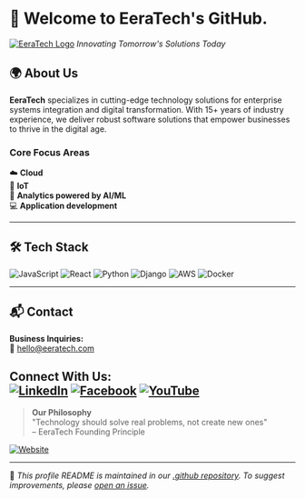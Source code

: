 # 🚀 Welcome to EeraTech's GitHub.

[![EeraTech Logo](https://img.shields.io/badge/EeraTech-003B6F?style=for-the-badge&logo=github)](https://www.eeratech.com)
*Innovating Tomorrow's Solutions Today*

## 🌍 About Us
**EeraTech** specializes in cutting-edge technology solutions for enterprise systems integration and digital transformation. With 15+ years of industry experience, we deliver robust software solutions that empower businesses to thrive in the digital age.

### Core Focus Areas
☁️ **Cloud**  
📡 **IoT**  
🤖 **Analytics powered by AI/ML**  
💻 **Application development**

---

## 🛠 Tech Stack
![JavaScript](https://img.shields.io/badge/javascript-%23323330.svg?style=for-the-badge&logo=javascript&logoColor=%23F7DF1E)
![React](https://img.shields.io/badge/react-%2320232a.svg?style=for-the-badge&logo=react&logoColor=%2361DAFB)
![Python](https://img.shields.io/badge/python-3670A0?style=for-the-badge&logo=python&logoColor=ffdd54)
![Django](https://img.shields.io/badge/django-%23092E20.svg?style=for-the-badge&logo=django&logoColor=white)
![AWS](https://img.shields.io/badge/AWS-%23FF9900.svg?style=for-the-badge&logo=amazon-aws&logoColor=white)
![Docker](https://img.shields.io/badge/docker-%230db7ed.svg?style=for-the-badge&logo=docker&logoColor=white)

---

## 📬 Contact
**Business Inquiries:**  
📧 [hello@eeratech.com](mailto:hello@eeratech.com)  

**Connect With Us:**  
[![LinkedIn](https://img.shields.io/badge/linkedin-%230077B5.svg?style=for-the-badge&logo=linkedin&logoColor=white)](https://linkedin.com/company/eera-technology)
[![Facebook](https://img.shields.io/badge/Facebook-%231877F2.svg?style=for-the-badge&logo=Facebook&logoColor=white)](https://www.facebook.com/eeratech44)
[![YouTube](https://img.shields.io/badge/YouTube-%23FF0000.svg?style=for-the-badge&logo=YouTube&logoColor=white)](https://www.youtube.com/@jayshaikh4634)
---

> **Our Philosophy**  
> "Technology should solve real problems, not create new ones"  
> – EeraTech Founding Principle

[![Website](https://img.shields.io/badge/Visit_Our_Website-003B6F?style=for-the-badge&logo=google-chrome)](https://www.eeratech.com)

---

📌 *This profile README is maintained in our [.github repository](https://github.com/EeraTech/.github). To suggest improvements, please [open an issue](https://github.com/EeraTech/.github/issues).*
